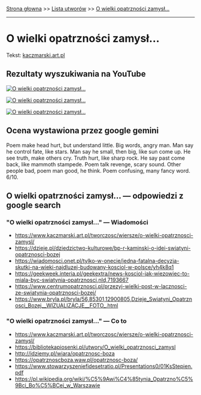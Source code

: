 [Strona głowna](../index.md) >> [Lista utworów](../list.md) >> [O wielki opatrzności zamysł…](362.md)

---

# O wielki opatrzności zamysł…

Tekst: [kaczmarski.art.pl](https://www.kaczmarski.art.pl/tworczosc/wiersze/o-wielki-opatrznosci-zamysl/)

## Rezultaty wyszukiwania na YouTube

[![O wielki opatrzności zamysł…](http://img.youtube.com/vi/QCopoCoerRs/0.jpg)](https://www.youtube.com/watch?v=QCopoCoerRs "Źródło Wąwóz - Jacek Kaczmarski, Zbigniew Łapiński - YouTube")

[![O wielki opatrzności zamysł…](http://img.youtube.com/vi/7cxciyZEBkE/0.jpg)](https://www.youtube.com/watch?v=7cxciyZEBkE "Jacek Kaczmarski - Romans historiozoficzno erotyczny o princessie Doni i parobku Didku - YouTube")

[![O wielki opatrzności zamysł…](http://img.youtube.com/vi/-1t4Dz0vQjo/0.jpg)](https://www.youtube.com/watch?v=-1t4Dz0vQjo "JACEK KACZMARSKI - Kniazia Jaremy nawrócenie - YouTube")

## Ocena wystawiona przez google gemini

Poem make head hurt, but understand little. Big words, angry man. Man say he control fate, like stars. Man say he small, then big, like sun come up. He see truth, make others cry. Truth hurt, like sharp rock. He say past come back, like mammoth stampede. Poem talk revenge, scary sound. Other people bad, poem man good, he think. Poem confusing, many fancy word. 6/10.


## O wielki opatrzności zamysł… — odpowiedzi z google search

### "O wielki opatrzności zamysł…" — Wiadomości

 - <https://www.kaczmarski.art.pl/tworczosc/wiersze/o-wielki-opatrznosci-zamysl/>
 - <https://dzieje.pl/dziedzictwo-kulturowe/bp-r-kaminski-o-idei-swiatyni-opatrznosci-bozej>
 - <https://wiadomosci.onet.pl/tylko-w-onecie/jedna-fatalna-decyzja-skutki-na-wieki-najdluzej-budowany-kosciol-w-polsce/yh4k8q1>
 - <https://geekweek.interia.pl/geekextra/news-kosciol-jak-wiezowiec-to-miala-byc-swiatynia-opatrznosci,nId,7193667>
 - <https://www.centrumopatrznosci.pl/przezyj-wielki-post-w-lacznosci-ze-swiatynia-opatrznosci-bozej/>
 - <https://www.bryla.pl/bryla/56,85301,12900805,Dzieje_Swiatyni_Opatrznosci_Bozej__WIZUALIZACJE__FOTO_.html>

### "O wielki opatrzności zamysł…" — Co to

 - <https://www.kaczmarski.art.pl/tworczosc/wiersze/o-wielki-opatrznosci-zamysl/>
 - <https://bibliotekapiosenki.pl/utwory/O_wielki_opatrznosci_zamysl>
 - <http://idziemy.pl/wiara/opatrznosc-boza>
 - <https://opatrznoscboza.waw.pl/opatrznosc-boza/>
 - <https://www.stowarzyszeniefidesetratio.pl/Presentations0/01KsStepien.pdf>
 - <https://pl.wikipedia.org/wiki/%C5%9Awi%C4%85tynia_Opatrzno%C5%9Bci_Bo%C5%BCej_w_Warszawie>

